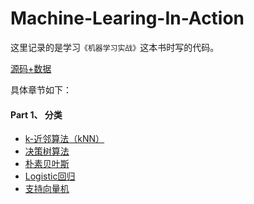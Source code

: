 # Machine-Learing-In-Action
这里记录的是学习`《机器学习实战》`这本书时写的代码。

[源码+数据](http://www.ituring.com.cn/book/download/0019ab9d-0fda-4c17-941b-afe639fcccac)

具体章节如下：
#### Part 1、 分类
- [k-近邻算法（kNN）](https://github.com/plantree/Machine-Learing-In-Action/blob/master/chapter1/%E6%9C%BA%E5%99%A8%E5%AD%A6%E4%B9%A0%E5%AE%9E%E6%88%98-k%E8%BF%91%E9%82%BB%E7%AE%97%E6%B3%95.ipynb)
- [决策树算法](https://github.com/plantree/Machine-Learing-In-Action/blob/master/chapter2/%E6%9C%BA%E5%99%A8%E5%AD%A6%E4%B9%A0%E5%AE%9E%E6%88%98-%E5%86%B3%E7%AD%96%E6%A0%91.ipynb)
- [朴素贝叶斯](https://github.com/plantree/Machine-Learing-In-Action/blob/master/chapter3/%E6%9C%BA%E5%99%A8%E5%AD%A6%E4%B9%A0%E5%AE%9E%E6%88%98-%E5%9F%BA%E4%BA%8E%E6%A6%82%E7%8E%87%E8%AE%BA%E7%9A%84%E5%88%86%E7%B1%BB%E6%96%B9%E6%B3%95%EF%BC%9A%E6%9C%B4%E7%B4%A0%E8%B4%9D%E5%8F%B6%E6%96%AF.ipynb)
- [Logistic回归](https://github.com/plantree/Machine-Learing-In-Action/blob/master/chapter4/%E6%9C%BA%E5%99%A8%E5%AD%A6%E4%B9%A0%E5%AE%9E%E6%88%98-Logistic%E5%9B%9E%E5%BD%92.ipynb)
- [支持向量机]()


